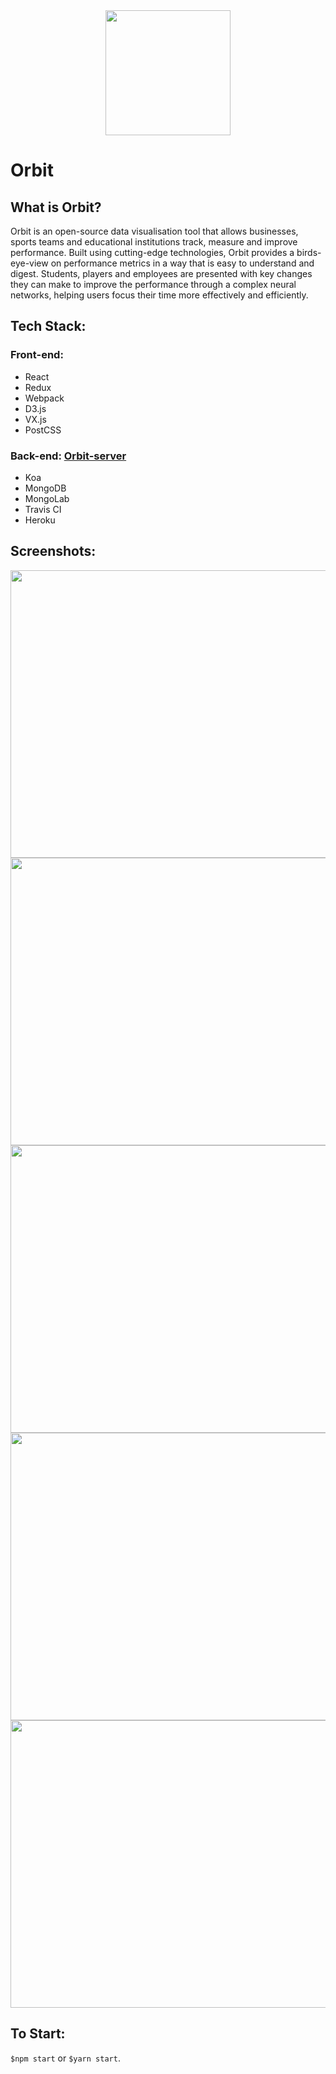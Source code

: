 <div align="center">
 <img width="200" height="200" src="./src/assets/images/orbit_logo@2x.png"></img>
</div>

# Orbit

## What is Orbit?
Orbit is an open-source data visualisation tool that allows businesses, sports teams and educational institutions track, measure and improve performance. Built using cutting-edge technologies, Orbit provides a birds-eye-view on performance metrics in a way that is easy to understand and digest. Students, players and employees are presented with key changes they can make to improve the performance through a complex neural networks, helping users focus their time more effectively and efficiently.

## Tech Stack:

### Front-end:
* React
* Redux
* Webpack
* D3.js
* VX.js
* PostCSS

### Back-end: [Orbit-server](https://github.com/cjjenkinson/orbit-server)
* Koa
* MongoDB
* MongoLab
* Travis CI
* Heroku

## Screenshots:
<div>
    <img width="960px" height="460" src="./src/assets/screenshots/home.png"></img>
  </div>

  <div>
   <img width="960px" height="460" src="./src/assets/screenshots/dashboard.png"></img>
  </div>

  <div>
    <img width="960px" height="460" src="./src/assets/screenshots/entry.png"></img>
  </div>

  <div>
    <img width="960px" height="460" src="./src/assets/screenshots/snapshot.png"></img>
  </div>

  <div>
    <img width="960px" height="460" src="./src/assets/screenshots/snapshot-view.png"></img>
  </div>

## To Start:
`$npm start` or `$yarn start`.
